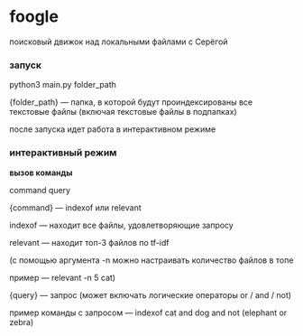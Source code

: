 # foogle
поисковый движок над локальными файлами c Серёгой

### запуск
python3 main.py folder_path

{folder_path} — папка, в которой будут проиндексированы все текстовые 
файлы (включая текстовые файлы в подпапках)

после запуска идет работа в интерактивном режиме
### интерактивный режим
**вызов команды**

command query

{command} — indexof или relevant

indexof — находит все файлы, удовлетворяющие запросу

relevant — находит топ-3 файлов по tf-idf

(с помощью аргумента -n можно настраивать количество файлов в топе

пример — relevant -n 5 cat)

{query} — запрос (может включать логические операторы or / and / not)

пример команды с запросом — indexof cat and dog and not (elephant or zebra)